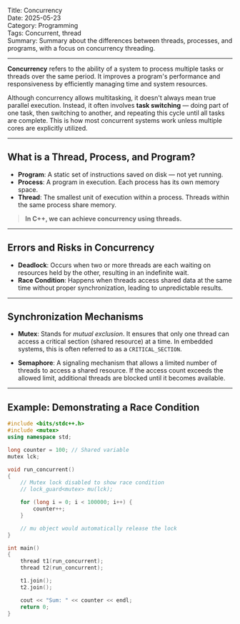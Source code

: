 Title: Concurrency  
Date: 2025-05-23  
Category: Programming  
Tags: Concurrent, thread  
Summary: Summary about the differences between threads, processes, and programs, with a focus on concurrency threading.

---

**Concurrency** refers to the ability of a system to process multiple tasks or threads over the same period. It improves a program's performance and responsiveness by efficiently managing time and system resources.

Although concurrency allows multitasking, it doesn't always mean true parallel execution. Instead, it often involves **task switching** — doing part of one task, then switching to another, and repeating this cycle until all tasks are complete. This is how most concurrent systems work unless multiple cores are explicitly utilized.

---

## What is a Thread, Process, and Program?

- **Program**: A static set of instructions saved on disk — not yet running.
- **Process**: A program in execution. Each process has its own memory space.
- **Thread**: The smallest unit of execution within a process. Threads within the same process share memory.

> **In C++, we can achieve concurrency using threads.**

---

## Errors and Risks in Concurrency

- **Deadlock**: Occurs when two or more threads are each waiting on resources held by the other, resulting in an indefinite wait.
- **Race Condition**: Happens when threads access shared data at the same time without proper synchronization, leading to unpredictable results.

---

## Synchronization Mechanisms

- **Mutex**: Stands for *mutual exclusion*. It ensures that only one thread can access a critical section (shared resource) at a time. In embedded systems, this is often referred to as a `CRITICAL_SECTION`.

- **Semaphore**: A signaling mechanism that allows a limited number of threads to access a shared resource. If the access count exceeds the allowed limit, additional threads are blocked until it becomes available.

---

## Example: Demonstrating a Race Condition

```cpp
#include <bits/stdc++.h>
#include <mutex>
using namespace std;

long counter = 100; // Shared variable
mutex lck;

void run_concurrent()
{
    // Mutex lock disabled to show race condition
    // lock_guard<mutex> mu(lck);

    for (long i = 0; i < 100000; i++) {
        counter++;
    }

    // mu object would automatically release the lock
}

int main()
{
    thread t1(run_concurrent);
    thread t2(run_concurrent);

    t1.join();
    t2.join();

    cout << "Sum: " << counter << endl;
    return 0;
}
